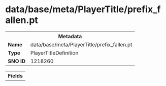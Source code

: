 <h1>data/base/meta/PlayerTitle/prefix_fallen.pt</h1><table><tr><th colspan="100%">Metadata</th></tr><tr><td><b>Name</b></td><td>data/base/meta/PlayerTitle/prefix_fallen.pt</td></tr><tr><td><b>Type</b></td><td>PlayerTitleDefinition</td></tr><tr><td><b>SNO ID</b></td><td>1218260</td></tr></table>

<table><tr><th colspan="100%">Fields</th></tr></table>


